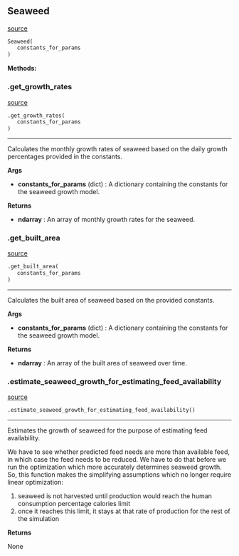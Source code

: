 #


## Seaweed
[source](https://github.com/allfed/allfed-integrated-model/blob/master/src/food_system/seaweed.py/#L13)
```python 
Seaweed(
   constants_for_params
)
```




**Methods:**


### .get_growth_rates
[source](https://github.com/allfed/allfed-integrated-model/blob/master/src/food_system/seaweed.py/#L112)
```python
.get_growth_rates(
   constants_for_params
)
```

---
Calculates the monthly growth rates of seaweed based on the daily growth percentages provided in the constants.


**Args**

* **constants_for_params** (dict) : A dictionary containing the constants for the seaweed growth model.


**Returns**

* **ndarray**  : An array of monthly growth rates for the seaweed.


### .get_built_area
[source](https://github.com/allfed/allfed-integrated-model/blob/master/src/food_system/seaweed.py/#L145)
```python
.get_built_area(
   constants_for_params
)
```

---
Calculates the built area of seaweed based on the provided constants.


**Args**

* **constants_for_params** (dict) : A dictionary containing the constants for the seaweed growth model.


**Returns**

* **ndarray**  : An array of the built area of seaweed over time.


### .estimate_seaweed_growth_for_estimating_feed_availability
[source](https://github.com/allfed/allfed-integrated-model/blob/master/src/food_system/seaweed.py/#L206)
```python
.estimate_seaweed_growth_for_estimating_feed_availability()
```

---
Estimates the growth of seaweed for the purpose of estimating feed availability.

We have to see whether predicted feed needs are more than available feed, in which case the feed needs to be reduced.
We have to do that before we run the optimization which more accurately determines seaweed growth.
So, this function makes the simplifying assumptions which no longer require linear optimization:
1. seaweed is not harvested until production would reach the human consumption percentage calories limit
2. once it reaches this limit, it stays at that rate of production for the rest of the simulation


**Returns**

None
